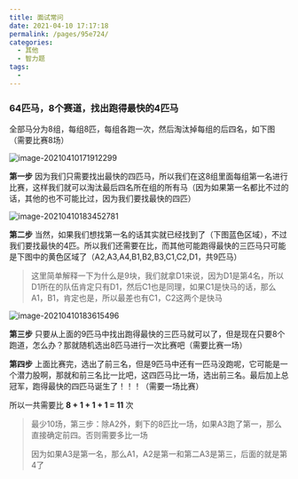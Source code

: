 ```yaml
---
title: 面试常问
date: 2021-04-10 17:17:18
permalink: /pages/95e724/
categories:
  - 其他
  - 智力题
tags:
  - 
---
```

### 64匹马，8个赛道，找出跑得最快的4匹马

全部马分为8组，每组8匹，每组各跑一次，然后淘汰掉每组的后四名，如下图（需要比赛8场）

![image-20210410171912299](https://img.xiaoyou66.com/2021/04/10/31a4430ceb456.png)

**第一步** 因为我们只需要找出最快的四匹马，所以我们在这8组里面每组第一名进行比赛，这样我们就可以淘汰最后四名所在组的所有马（因为如果第一名都比不过的话，其他的也不可能比过，因为我们要找最快的四匹）

![image-20210410183452781](https://img.xiaoyou66.com/2021/04/10/cfcc4086d8486.png)

**第二步** 当然，如果我们想找第一名的话其实就已经找到了（下图蓝色区域），不过我们要找最快的4匹。所以我们还需要在比，而其他可能跑得最快的三匹马只可能是下图中的黄色区域了（A2,A3,A4,B1,B2,B3,C1,C2,D1，共9匹马）

> 这里简单解释一下为什么是9块，我们就拿D1来说，因为D1是第4名，所以D1所在的队伍肯定只有D1，然后C1也是同理，如果C1是快马的话，那么A1，B1，肯定也是，所以最差也有C1，C2这两个是快马

![image-20210410183615496](https://img.xiaoyou66.com/2021/04/10/28544269a47c9.png)

**第三步** 只要从上面的9匹马中找出跑得最快的三匹马就可以了，但是现在只要8个跑道，怎么办？那就随机选出8匹马进行一次比赛吧（需要比赛一场）

**第四步** 上面比赛完，选出了前三名，但是9匹马中还有一匹马没跑呢，它可能是一个潜力股啊，那就和前三名比一比吧，这四匹马比一场，选出前三名。最后加上总冠军，跑得最快的四匹马诞生了！！！（需要一场比赛）

所以一共需要比 **8 + 1 + 1 + 1 = 11** 次

> 最少10场，第三步：除A2外，剩下的8匹比一场，如果A3跑了第一，那么直接确定前四。否则需要多比一场
>
> 因为如果A3是第一名，那么A1，A2是第一和第二A3是第三，后面的就是第4了



